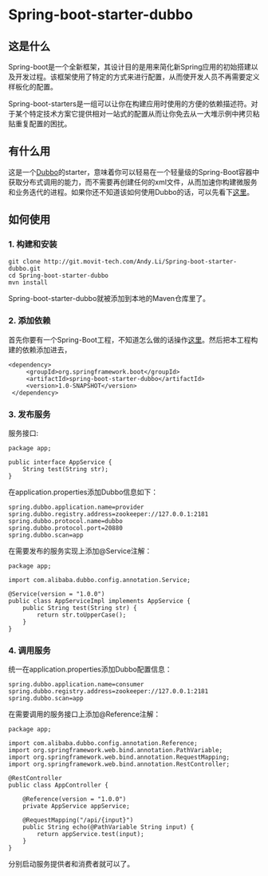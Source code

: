 # Spring-boot-starter-dubbo
## 这是什么
Spring-boot是一个全新框架，其设计目的是用来简化新Spring应用的初始搭建以及开发过程。该框架使用了特定的方式来进行配置，从而使开发人员不再需要定义样板化的配置。

Spring-boot-starters是一组可以让你在构建应用时使用的方便的依赖描述符。对于某个特定技术方案它提供相对一站式的配置从而让你免去从一大堆示例中拷贝粘贴重复配置的困扰。 

## 有什么用
这是一个[Dubbo](http://dubbo.io/)的starter，意味着你可以轻易在一个轻量级的Spring-Boot容器中获取分布式调用的能力，而不需要再创建任何的xml文件，从而加速你构建微服务和业务迭代的进程。如果你还不知道该如何使用Dubbo的话，可以先看下[这里](http://dubbo.io/User+Guide-zh.htm)。

## 如何使用

### 1. 构建和安装


	git clone http://git.movit-tech.com/Andy.Li/Spring-boot-starter-dubbo.git
	cd Spring-boot-starter-dubbo
	mvn install

Spring-boot-starter-dubbo就被添加到本地的Maven仓库里了。

### 2. 添加依赖
首先你要有一个Spring-Boot工程，不知道怎么做的话操作[这里](http://docs.spring.io/spring-boot/docs/current-SNAPSHOT/reference/html/)。然后把本工程构建的依赖添加进去，

	<dependency>
	     <groupId>org.springframework.boot</groupId>
	     <artifactId>spring-boot-starter-dubbo</artifactId>
	     <version>1.0-SNAPSHOT</version>
	 </dependency>

### 3. 发布服务

服务接口:

	package app;

	public interface AppService {
	    String test(String str);
	}


在application.properties添加Dubbo信息如下：

	spring.dubbo.application.name=provider
	spring.dubbo.registry.address=zookeeper://127.0.0.1:2181
	spring.dubbo.protocol.name=dubbo
	spring.dubbo.protocol.port=20880
	spring.dubbo.scan=app


在需要发布的服务实现上添加@Service注解：

	package app;

	import com.alibaba.dubbo.config.annotation.Service;

	@Service(version = "1.0.0")
	public class AppServiceImpl implements AppService {	
	    public String test(String str) {
	        return str.toUpperCase();
	    }
	}

### 4. 调用服务
统一在application.properties添加Dubbo配置信息：

	spring.dubbo.application.name=consumer
	spring.dubbo.registry.address=zookeeper://127.0.0.1:2181
	spring.dubbo.scan=app

在需要调用的服务接口上添加@Reference注解：
	
	package app;
	
	import com.alibaba.dubbo.config.annotation.Reference;
    import org.springframework.web.bind.annotation.PathVariable;
    import org.springframework.web.bind.annotation.RequestMapping;
    import org.springframework.web.bind.annotation.RestController;
    
    @RestController
    public class AppController {
    
        @Reference(version = "1.0.0")
        private AppService appService;
    
        @RequestMapping("/api/{input}")
        public String echo(@PathVariable String input) {
            return appService.test(input);
        }
    }

分别启动服务提供者和消费者就可以了。